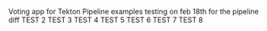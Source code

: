  Voting app for Tekton Pipeline examples
testing on feb 18th for the pipeline diff
TEST 2
TEST 3
TEST 4
TEST 5
TEST 6
TEST 7
TEST 8

